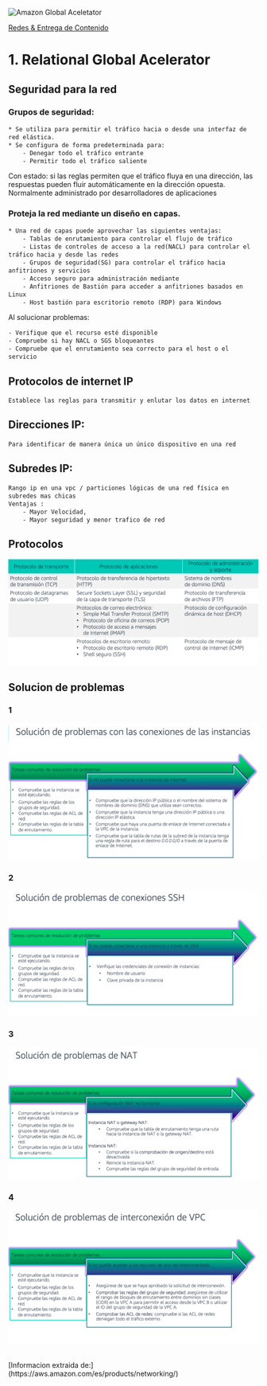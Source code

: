 ![Amazon Global Aceletator](../../00_assets/Redes%20&%20Entrega%20de%20contenidos/directcontect-logo.jpeg)

[Redes & Entrega de Contenido](../../4-Redes_y_entrega_de_Contenido/)

# 1. Relational Global Acelerator

## Seguridad para la red

### Grupos de seguridad:

    * Se utiliza para permitir el tráfico hacia o desde una interfaz de red elástica.
    * Se configura de forma predeterminada para:
        - Denegar todo el tráfico entrante
        - Permitir todo el tráfico saliente

Con estado: si las reglas permiten que el tráfico fluya en una dirección, las respuestas pueden fluir automáticamente en la dirección opuesta.
Normalmente administrado por desarrolladores de aplicaciones

### Proteja la red mediante un diseño en capas. 
    
    * Una red de capas puede aprovechar las siguientes ventajas:
        - Tablas de enrutamiento para controlar el flujo de tráfico
        - Listas de controles de acceso a la red(NACL) para controlar el tráfico hacia y desde las redes
        - Grupos de seguridad(SG) para controlar el tráfico hacia anfitriones y servicios
        - Acceso seguro para administración mediante
        - Anfitriones de Bastión para acceder a anfitriones basados en Linux
        - Host bastión para escritorio remoto (RDP) para Windows

Al solucionar problemas:

    - Verifique que el recurso esté disponible
    - Compruebe si hay NACL o SGS bloqueantes
    - Compruebe que el enrutamiento sea correcto para el host o el servicio

## Protocolos de internet IP

    Establece las reglas para transmitir y enlutar los datos en internet

## Direcciones IP: 
    
    Para identificar de manera única un único dispositivo en una red

## Subredes IP:
    Rango ip en una vpc / particiones lógicas de una red física en subredes mas chicas
    Ventajas : 
        - Mayor Velocidad, 
        - Mayor seguridad y menor trafico de red 


## Protocolos

![Protocolos](../00_assets/Redes%20&%20Entrega%20de%20contenidos/Protocolos.png)

## Solucion de problemas

### 1

![1](../00_assets/Redes%20&%20Entrega%20de%20contenidos/Problema1.png)

### 2

![1](../00_assets/Redes%20&%20Entrega%20de%20contenidos/Problema2.png)

### 3

![1](../00_assets/Redes%20&%20Entrega%20de%20contenidos/Problema3.png)

### 4

![1](../00_assets/Redes%20&%20Entrega%20de%20contenidos/Problema4.png)

<br>
[Informacion extraida de:](https://aws.amazon.com/es/products/networking/)
<br/>